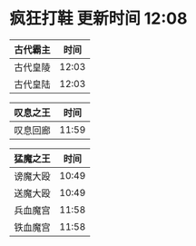 # 疯狂打鞋 更新时间 12:08

| 古代霸主   | 时间    |
|--------|-------|
| 古代皇陵 | 12:03 |
| 古代皇陆 | 12:03 |

| 叹息之王   | 时间    |
|--------|-------|
| 叹息回廊 | 11:59 |

| 猛魔之王   | 时间    |
|--------|-------|
| 谤魔大殴 | 10:49 |
| 送魔大殴 | 10:49 |
| 兵血魔宫 | 11:58 |
| 铁血魔宫 | 11:58 |